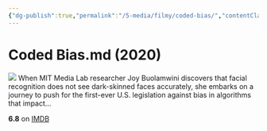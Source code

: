 ```yaml
---
{"dg-publish":true,"permalink":"/5-media/filmy/coded-bias/","contentClasses":"movie","tags":["to-watch","фильм","#Documentary"]}
---
```


# Coded Bias.md (2020)
![](https://m.media-amazon.com/images/M/MV5BNWRlNWViNDEtZTZlMS00YmY5LThjZjctZjdiNDRlMjZlMzY3XkEyXkFqcGdeQXVyODQyNjk3MTQ@._V1_SX300.jpg)
When MIT Media Lab researcher Joy Buolamwini discovers that facial recognition does not see dark-skinned faces accurately, she embarks on a journey to push for the first-ever U.S. legislation against bias in algorithms that impact…

**6.8** on [IMDB](https://www.imdb.com/title/tt11394170)
